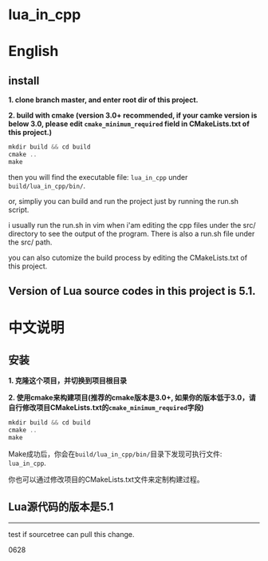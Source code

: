 # lua_in_cpp

# English

## install

**1. clone branch master, and enter root dir of this project.**

**2. build with cmake (version 3.0+ recommended, if your camke version is below 3.0, please edit `cmake_minimum_required` field in CMakeLists.txt of this project.)**

```c++
mkdir build && cd build
cmake ..
make
```

then you will find the executable file: `lua_in_cpp` under `build/lua_in_cpp/bin/`.

or, simpliy you can build and run the project just by running the run.sh script.

i usually run the run.sh in vim when i'am editing the cpp files under the src/ directory to see the output of the program. There is also a run.sh file under the src/ path.

you can also cutomize the build process by editing the CMakeLists.txt of this project.

## Version of Lua source codes in this project is 5.1.

# 中文说明

## 安装

**1. 克隆这个项目，并切换到项目根目录**

**2. 使用cmake来构建项目(推荐的cmake版本是3.0+, 如果你的版本低于3.0，请自行修改项目CMakeLists.txt的`cmake_minimum_required`字段)**

```c++
mkdir build && cd build
cmake ..
make
```

Make成功后，你会在`build/lua_in_cpp/bin/`目录下发现可执行文件: `lua_in_cpp`.

你也可以通过修改项目的CMakeLists.txt文件来定制构建过程。

## Lua源代码的版本是5.1

---------

test if sourcetree can pull this change.

0628
